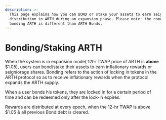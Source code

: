 ```yaml
---
description: >-
  This page explains how you can BOND or stake your assets to earn seigniorage
  distribution in ARTH during an expansion phase. Please note: the concept of
  bonding ARTH is different than ARTH Bonds.
---
```


# Bonding/Staking ARTH

When the system is in expansion mode\( 12hr TWAP price of ARTH is **above** $1.05\), users can bond/stake their assets to earn inflationary rewards or seigniorage shares. Bonding refers to the action of locking in tokens in the ARTH protocol so as to receive inflationary rewards when the protocol expands the ARTH supply.

When a user bonds his tokens, they are locked in for a certain period of time and can be redeemed only after the lock-in expires.   
  
Rewards are distributed at every epoch, when the 12-hr TWAP is above $1.05 & all previous Bond debt is cleared. 





